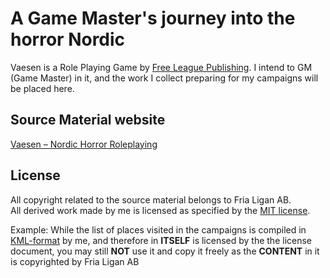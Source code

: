 # A Game Master's journey into the horror Nordic
Vaesen is a Role Playing Game by [Free League Publishing](https://freeleaguepublishing.com/). I intend to GM (Game Master) in it, and the work I collect preparing for my campaigns will be placed here.

## Source Material website
[Vaesen – Nordic Horror Roleplaying](https://freeleaguepublishing.com/games/vaesen/)

## License
All copyright related to the source material belongs to Fria Ligan AB.  
All derived work made by me is licensed as specified by the [MIT license](LICENSE).

Example: While the list of places visited in the campaigns is compiled in [KML-format](vaesen-locations.kml) by me, and therefore in **ITSELF** is licensed by the the license document, you may still **NOT** use it and copy it freely as the **CONTENT** in it is copyrighted by Fria Ligan AB
